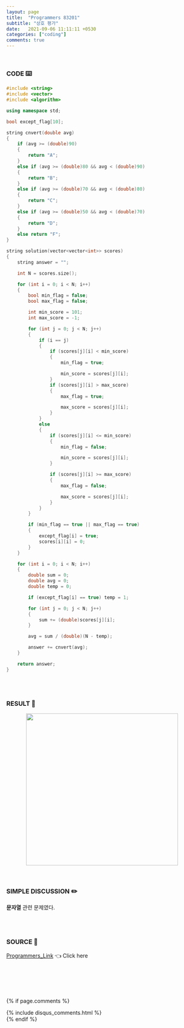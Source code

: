 ```yaml
---
layout: page
title:  "Programmers 83201"
subtitle: "상호 평가"
date:   2021-09-06 11:11:11 +0530
categories: ["coding"]
comments: true
---
```


<br>

### CODE ⌨️

```c++
#include <string>
#include <vector>
#include <algorithm>

using namespace std;

bool except_flag[10];

string cnvert(double avg)
{
	if (avg >= (double)90)
	{
		return "A";
	}
	else if (avg >= (double)80 && avg < (double)90)
	{
		return "B";
	}
	else if (avg >= (double)70 && avg < (double)80)
	{
		return "C";
	}
	else if (avg >= (double)50 && avg < (double)70)
	{
		return "D";
	}
	else return "F";
}

string solution(vector<vector<int>> scores)
{
	string answer = "";

	int N = scores.size();

	for (int i = 0; i < N; i++)
	{
		bool min_flag = false;
		bool max_flag = false;

		int min_score = 101;
		int max_score = -1;

		for (int j = 0; j < N; j++)
		{
			if (i == j)
			{
				if (scores[j][i] < min_score)
				{
					min_flag = true;

					min_score = scores[j][i];
				}
				if (scores[j][i] > max_score)
				{
					max_flag = true;

					max_score = scores[j][i];
				}
			}
			else
			{
				if (scores[j][i] <= min_score)
				{
					min_flag = false;

					min_score = scores[j][i];
				}

				if (scores[j][i] >= max_score)
				{
					max_flag = false;

					max_score = scores[j][i];
				}
			}
		}

		if (min_flag == true || max_flag == true)
		{
			except_flag[i] = true;
			scores[i][i] = 0;
		}
	}

	for (int i = 0; i < N; i++)
	{
		double sum = 0;
		double avg = 0;
		double temp = 0;

		if (except_flag[i] == true) temp = 1;

		for (int j = 0; j < N; j++)
		{
			sum += (double)scores[j][i];
		}

		avg = sum / (double)(N - temp);

		answer += cnvert(avg);
	}

	return answer;
}
```  

<br>
<br>

### RESULT 💛

<img src="{{ '/assets/programmers/p83201r.jpg' }}" style="width: 400px; height: auto; margin-left: auto; margin-right: auto; display: block;">  

<br>
<br>

### SIMPLE DISCUSSION ✏️

**문자열** 관련 문제였다.  

<br>
<br>

### SOURCE 💎

[Programmers_Link][link] 👈 Click here  

<br>
<br>
<br>
<br>

{% if page.comments %}
<div id="post-disqus" class="container">
{% include disqus_comments.html %}
</div>
{% endif %}

[link]: https://programmers.co.kr/learn/courses/30/lessons/83201